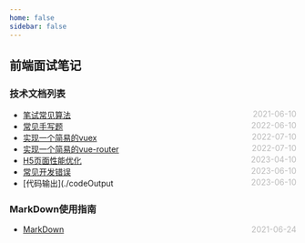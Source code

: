 ```yaml
---
home: false
sidebar: false
---
```

##  前端面试笔记
### 技术文档列表
* [笔试常见算法](./leetcode)  <span style="color:#bbb; float:right">2021-06-10</span>
* [常见手写题](./handleWrite)  <span style="color:#bbb; float:right">2022-06-10</span>
* [实现一个简易的vuex](./vuex-demo) <span style="color:#bbb; float:right">2022-07-10</span>
* [实现一个简易的vue-router](./vue-router) <span style="color:#bbb; float:right">2022-07-10</span>
* [H5页面性能优化](./h5LoadSpeedOptimize) <span style="color:#bbb; float:right">2023-04-10</span>
* [常见开发错误](./devError) <span style="color:#bbb; float:right">2023-06-10</span>
* [代码输出](./codeOutput<span style="color:#bbb; float:right">2023-06-10</span>
### MarkDown使用指南
*  [MarkDown](../blog-daily/use-markdown)  <span style="color:#bbb; float:right">2021-06-24</span>
